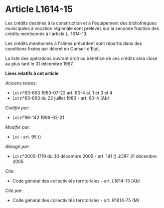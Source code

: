 # Article L1614-15

Les crédits destinés à la construction et à l'équipement des bibliothèques municipales à vocation régionale sont prélevés sur
la seconde fraction des crédits mentionnés à l'article L. 1614-13.

Les crédits mentionnés à l'alinéa précédent sont répartis dans des conditions fixées par décret en Conseil d'Etat.

La liste des opérations ouvrant droit au bénéfice de ces crédits sera close au plus tard le 31 décembre 1997.

**Liens relatifs à cet article**

_Anciens textes_:

  - Loi n°83-663 1983-07-22 art. 60-4 al. 1 et 3 et 4
  - Loi n°83-663 du 22 juillet 1983 - art. 60-4 (Ab)

_Codifié par_:

  - Loi n°96-142 1996-02-21

_Modifié par_:

  - Loi - art. 95 ()

_Abrogé par_:

  - Loi n°2005-1719 du 30 décembre 2005 - art. 141 () JORF 31 décembre 2005

_Cite_:

  - Code général des collectivités territoriales - art. L1614-13 (Ab)

_Cité par_:

  - Code général des collectivités territoriales - art. R1614-75 (M)
